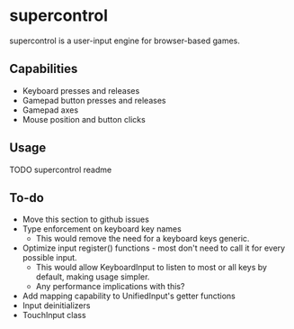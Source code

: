 # supercontrol

supercontrol is a user-input engine for browser-based games.

## Capabilities

- Keyboard presses and releases
- Gamepad button presses and releases
- Gamepad axes
- Mouse position and button clicks

## Usage

TODO supercontrol readme

## To-do

- Move this section to github issues
- Type enforcement on keyboard key names
    - This would remove the need for a keyboard keys generic.
- Optimize input register() functions - most don't need to call it for every possible input.
    - This would allow KeyboardInput to listen to most or all keys by default, making usage simpler.
    - Any performance implications with this?
- Add mapping capability to UnifiedInput's getter functions
- Input deinitializers
- TouchInput class